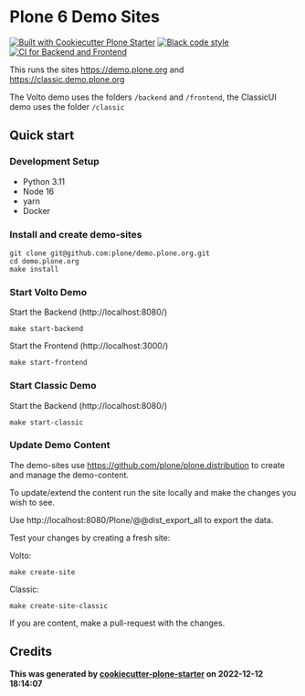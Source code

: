 # Plone 6 Demo Sites

[![Built with Cookiecutter Plone Starter](https://img.shields.io/badge/built%20with-Cookiecutter%20Plone%20Starter-0083be.svg?logo=cookiecutter)](https://github.com/collective/cookiecutter-plone-starter/)
[![Black code style](https://img.shields.io/badge/code%20style-black-000000.svg)](https://github.com/ambv/black)
[![CI for Backend and Frontend](https://github.com/plone/demo.plone.org/actions/workflows/ci.yml/badge.svg)](https://github.com/plone/demo.plone.org/actions/workflows/ci.yml)

This runs the sites https://demo.plone.org and https://classic.demo.plone.org

The Volto demo uses the folders `/backend` and `/frontend`, the ClassicUI demo uses the folder `/classic`

## Quick start

### Development Setup

- Python 3.11
- Node 16
- yarn
- Docker

### Install and create demo-sites

```shell
git clone git@github.com:plone/demo.plone.org.git
cd demo.plone.org
make install
```

### Start Volto Demo

Start the Backend (http://localhost:8080/)

```shell
make start-backend
```

Start the Frontend (http://localhost:3000/)

```shell
make start-frontend
```

### Start Classic Demo

Start the Backend (http://localhost:8080/)

```shell
make start-classic
```

### Update Demo Content

The demo-sites use https://github.com/plone/plone.distribution to create and manage the demo-content.

To update/extend the content run the site locally and make the changes you wish to see.

Use http://localhost:8080/Plone/@@dist_export_all to export the data.

Test your changes by creating a fresh site:

Volto:

```shell
make create-site
```

Classic:

```shell
make create-site-classic
```

If you are content, make a pull-request with the changes.

## Credits

**This was generated by [cookiecutter-plone-starter](https://github.com/collective/cookiecutter-plone-starter) on 2022-12-12 18:14:07**
